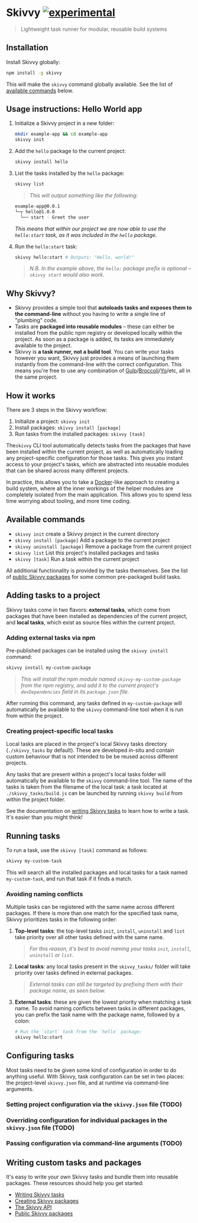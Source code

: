 # Skivvy [![experimental](http://badges.github.io/stability-badges/dist/experimental.svg)](http://github.com/badges/stability-badges)

> Lightweight task runner for modular, reusable build systems


## Installation

Install Skivvy globally:

```bash
npm install -g skivvy
```

This will make the `skivvy` command globally available. See the list of [available commands](#available-commands) below.


## Usage instructions: Hello World app

1. Initialize a Skivvy project in a new folder:

	```bash
	mkdir example-app && cd example-app
	skivvy init
	```

2. Add the `hello` package to the current project:

	```bash
	skivvy install hello
	```

3. List the tasks installed by the `hello` package:

	```bash
	skivvy list
	```

	> _This will output something like the following:_
	```bash
	example-app@0.0.1
	└─┬ hello@1.0.0
	  └── start - Greet the user
	```
	_This means that within our project we are now able to use the `hello:start` task, as it was included in the `hello` package._

4. Run the `hello:start` task:

	```bash
	skivvy hello:start # Outputs: "Hello, world!"
	```
	> _N.B. In the example above, the `hello:` package prefix is optional – `skivvy start` would also work._


## Why Skivvy?

- Skivvy provides a simple tool that **autoloads tasks and exposes them to the command-line** without you having to write a single line of "plumbing" code.
- Tasks are **packaged into reusable modules** – these can either be installed from the public npm registry or developed locally within the project. As soon as a package is added, its tasks are immediately available to the project.
- Skivvy is **a task runner, not a build tool**. You can write your tasks however you want, Skivvy just provides a means of launching them instantly from the command-line with the correct configuration. This means you're free to use any combination of [Gulp](http://gulpjs.com/)/[Broccoli](https://github.com/broccolijs/broccoli)/[Yo](https://github.com/yeoman/yo)/etc, all in the same project.


## How it works

There are 3 steps in the Skivvy workflow:

1. Initialize a project: `skivvy init`
2. Install packages: `skivvy install [package]`
3. Run tasks from the installed packages: `skivvy [task]`

The`skivvy` CLI tool automatically detects tasks from the packages that have been installed within the current project, as well as automatically loading any project-specific configuration for those tasks. This gives you instant access to your project's tasks, which are abstracted into reusable modules that can be shared across many different projects.

In practice, this allows you to take a [Docker](https://www.docker.com/)-like approach to creating a build system, where all the inner workings of the helper modules are completely isolated from the main application. This allows you to spend less time worrying about tooling, and more time coding.


## Available commands

- `skivvy init` create a Skivvy project in the current directory
- `skivvy install [package]` Add a package to the current project
- `skivvy uninstall [package]` Remove a package from the current project
- `skivvy list` List this project's installed packages and tasks
- `skivvy [task]` Run a task within the current project

All additional functionality is provided by the tasks themselves. See the list of [public Skivvy packages](docs/public-skivvy-packages.md) for some common pre-packaged build tasks.


## Adding tasks to a project

Skivvy tasks come in two flavors: **external tasks**, which come from packages that have been installed as dependencies of the current project, and **local tasks**, which exist as source files within the current project.


### Adding external tasks via npm

Pre-published packages can be installed using the `skivvy install` command:

```bash
skivvy install my-custom-package
```

> _This will install the npm module named `skivvy-my-custom-package` from the npm registry, and add it to the current project's `devDependencies` field in its `package.json` file._

After running this command, any tasks defined in `my-custom-package` will automatically be available to the `skivvy` command-line tool when it is run from within the project.


### Creating project-specific local tasks

Local tasks are placed in the project's local Skivvy tasks directory (`./skivvy_tasks` by default). These are developed in-situ and contain custom behaviour that is not intended to be be reused across different projects.

Any tasks that are present within a project's local tasks folder will automatically be available to the `skivvy` command-line tool. The name of the tasks is taken from the filename of the local task: a task located at `./skivvy_tasks/build.js` can be launched by running `skivvy build` from within the project folder.

See the documentation on [writing Skivvy tasks](docs/writing-skivvy-tasks.md) to learn how to write a task. It's easier than you might think!


## Running tasks

To run a task, use the `skivvy [task]` command as follows:

```bash
skivvy my-custom-task
```

This will search all the installed packages and local tasks for a task named `my-custom-task`, and run that task if it finds a match.


### Avoiding naming conflicts

Multiple tasks can be registered with the same name across different packages. If there is more than one match for the specified task name, Skivvy prioritizes tasks in the following order:

1. **Top-level tasks**: the top-level tasks `init`, `install`, `uninstall` and `list` take priority over all other tasks defined with the same name.

	> _For this reason, it's best to avoid naming your tasks `init`, `install`, `uninstall` or `list`._

2. **Local tasks**: any local tasks present in the `skivvy_tasks/` folder will take priority over tasks defined in external packages.

	> _External tasks can still be targeted by prefixing them with their package name, as seen below._

3. **External tasks**: these are given the lowest priority when matching a task name. To avoid naming conflicts between tasks in different packages, you can prefix the task name with the package name, followed by a colon:

	```bash
	# Run the `start` task from the `hello` package:
	skivvy hello:start
	```


## Configuring tasks

Most tasks need to be given some kind of configuration in order to do anything useful. With Skivvy, task configuration can be set in two places: the project-level `skivvy.json` file, and at runtime via command-line arguments.


### Setting project configuration via the `skivvy.json` file (TODO)


### Overriding configuration for individual packages in the `skivvy.json` file (TODO)


### Passing configuration via command-line arguments (TODO)


## Writing custom tasks and packages

It's easy to write your own Skivvy tasks and bundle them into reusable packages. These resources should help you get started:

- [Writing Skivvy tasks](docs/writing-skivvy-tasks.md)
- [Creating Skivvy packages](docs/creating-skivvy-packages.md)
- [The Skivvy API](docs/api.md)
- [Public Skivvy packages](docs/public-skivvy-packages.md)
